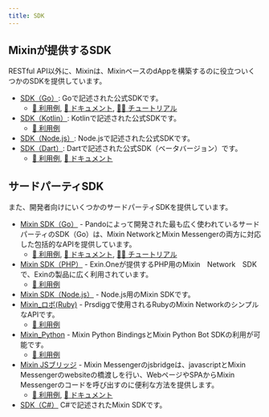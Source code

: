 ```yaml
---
title: SDK
---
```


## Mixinが提供するSDK

RESTful API以外に、Mixinは、MixinベースのdAppを構築するのに役立ついくつかのSDKを提供しています。

- [SDK（Go）](https://github.com/MixinNetwork/bot-api-go-client): Goで記述された公式SDKです。
  - [🥰 利用例](https://github.com/MixinNetwork/bot-api-go-client/tree/master/examples), [📖 ドキュメント](https://pkg.go.dev/github.com/MixinNetwork/bot-api-go-client), [🧑‍🏫 チュートリアル](/docs/dapp/getting-started/create-dapp)
- [SDK（Kotlin）](https://github.com/MixinNetwork/bot-api-kotlin-client): Kotlinで記述された公式SDKです。
  - [🥰 利用例](https://github.com/MixinNetwork/bot-api-kotlin-client/blob/main/samples/src/main/java/jvmMain/kotlin/Sample.kt)
- [SDK（Node.js）](https://github.com/MixinNetwork/bot-api-nodejs-client): Node.jsで記述された公式SDKです。
- [SDK（Dart）](https://github.com/MixinNetwork/mixin_bot_sdk_dart): Dartで記述された公式SDK（ベータバージョン）です。
  - [🥰 利用例](https://github.com/MixinNetwork/mixin_bot_sdk_dart/tree/master/test), [📖 ドキュメント](https://pub.dev/packages/mixin_bot_sdk_dart)

## サードパーティSDK

また、開発者向けにいくつかのサードパーティSDKを提供しています。

- [Mixin SDK（Go）](https://github.com/fox-one/mixin-sdk-go) - Pandoによって開発された最も広く使われているサードパーティのSDK（Go）は、Mixin NetworkとMixin Messengerの両方に対応した包括的なAPIを提供しています。
  - [🥰 利用例](https://github.com/fox-one/mixin-sdk-go/tree/master/_examples), [📖 ドキュメント](https://pkg.go.dev/github.com/fox-one/mixin-sdk-go), [🧑‍🏫 チュートリアル](https://gitpress.io/t/Mixin%20Development)
- [Mixin SDK（PHP）](https://github.com/exinone/mixin-sdk-php) - Exin.Oneが提供するPHP用のMixin　Network　SDKで、Exinの製品に広く利用されています。
  - [🥰 利用例](https://github.com/ExinOne/mixin-sdk-php/tree/master/tests)
- [Mixin SDK（Node.js）](https://github.com/liuzemei/mixin-node-sdk) - Node.js用のMixin SDKです。
- [Mixin_ロボ(Ruby)](https://github.com/an-lee/mixin_bot) - Prsdiggで使用されるRubyのMixin NetworkのシンプルなAPIです。
  - [🥰 利用例](https://github.com/an-lee/mixin_bot/tree/master/examples)
- [Mixin_Python](https://github.com/learnforpractice/mixin-python) - Mixin Python BindingsとMixin Python Bot SDKの利用が可能です。
  - [🥰 利用例](https://github.com/learnforpractice/mixin-python/tree/main/examples)
- [Mixin JSブリッジ](https://github.com/fox-one/mixin-sdk-jsbridge) - Mixin Messengerのjsbridgeは、javascriptとMixin Messengerのwebsiteの橋渡しを行い、WebページやSPAからMixin　 Messengerのコードを呼び出すのに便利な方法を提供します。
  - [🥰 利用例](https://fox-one.github.io/mixin-sdk-jsbridge-bot/), [📖 ドキュメント](https://fox-one.github.io/mixin-sdk-jsbridge/#/2)
- [SDK（C#）](https://github.com/wjfree/mixin-csharp-sdk) C#で記述されたMixin SDKです。

